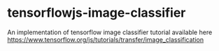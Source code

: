 # tensorflowjs-image-classifier
An implementation of tensorflow image classifier tutorial available here https://www.tensorflow.org/js/tutorials/transfer/image_classification

